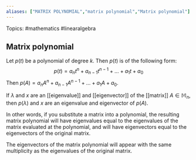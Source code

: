 ```yaml
---
aliases: ["MATRIX POLYNOMIAL","matrix polynomial","Matrix polynomial"] 
---
```

Topics: #mathematics #linearalgebra 

## Matrix polynomial
Let $p(t)$ be a polynomial of degree $k$. Then $p(t)$ is of the following form: $$p(t) = a_n t^n + a_{n-1} t^ {n-1} + \dots + a_1 t + a_0$$ Then $p(A) = a_nA^n + a_{n-1} A^ {n-1} + \dots + a_1 A + a_0$.

If $\lambda$ and $x$ are an [[eigenvalue]] and [[eigenvector]] of the [[matrix]] $A \in \mathbb{M}_n$, then $p(\lambda)$ and $x$ are an eigenvalue and eigenvector of $p(A)$.

In other words, if you substitute a matrix into a polynomial, the resulting matrix polynomial will have eigenvalues equal to the eigenvalues of the matrix evaluated at the polynomial, and will have eigenvectors equal to the eigenvectors of the original matrix. 

The eigenvectors of the matrix polynomial will appear with the same multiplicity as the eigenvalues of the original matrix. 